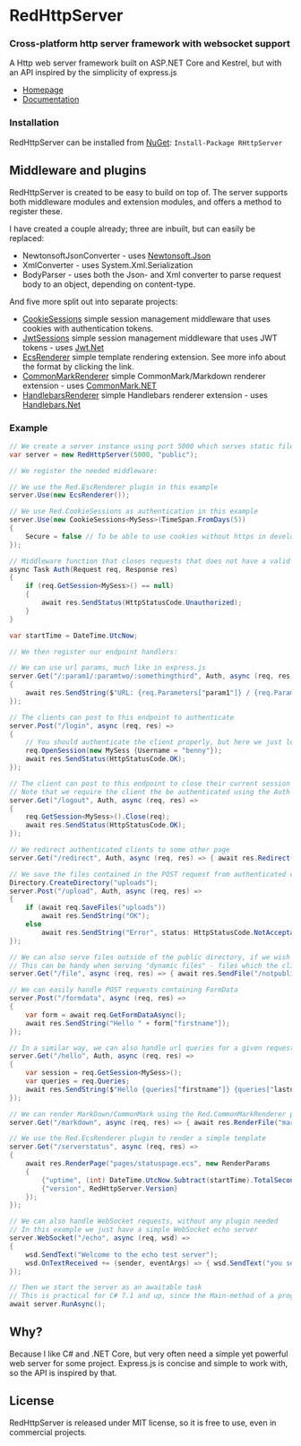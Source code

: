 # RedHttpServer
### Cross-platform http server framework with websocket support

A Http web server framework built on ASP.NET Core and Kestrel, but with an API inspired by the simplicity of express.js

- [Homepage](https://rosenbjerg.github.io/Red/)
- [Documentation](https://rosenbjerg.github.io/Red/doxygen/)

### Installation
RedHttpServer can be installed from [NuGet](https://www.nuget.org/packages/RHttpServer/): `Install-Package RHttpServer`

## Middleware and plugins
RedHttpServer is created to be easy to build on top of. 
The server supports both middleware modules and extension modules, and offers a method to register these. 

I have created a couple already; three are inbuilt, but can easily be replaced:

* NewtonsoftJsonConverter - uses [Newtonsoft.Json](https://github.com/JamesNK/Newtonsoft.Json)
* XmlConverter - uses System.Xml.Serialization
* BodyParser - uses both the Json- and Xml converter to parse request body to an object, depending on content-type.

And five more split out into separate projects:
- [CookieSessions](https://github.com/rosenbjerg/Red.CookieSessions) simple session management middleware that uses cookies with authentication tokens.
- [JwtSessions](https://github.com/rosenbjerg/Red.JwtSessions) simple session management middleware that uses JWT tokens - uses [Jwt.Net](https://github.com/jwt-dotnet/jwt)
- [EcsRenderer](https://github.com/rosenbjerg/Red.EcsRenderer) simple template rendering extension. See more info about the format by clicking the link.
- [CommonMarkRenderer](https://github.com/rosenbjerg/Red.CommonMarkRenderer) simple CommonMark/Markdown renderer extension - uses [CommonMark.NET](https://github.com/Knagis/CommonMark.NET)
- [HandlebarsRenderer](https://github.com/rosenbjerg/Red.HandlebarsRenderer) simple Handlebars renderer extension - uses [Handlebars.Net](https://github.com/rexm/Handlebars.Net)


### Example
```csharp
// We create a server instance using port 5000 which serves static files, such as index.html from the 'public' directory
var server = new RedHttpServer(5000, "public");

// We register the needed middleware:

// We use the Red.EscRenderer plugin in this example
server.Use(new EcsRenderer());

// We use Red.CookieSessions as authentication in this example
server.Use(new CookieSessions<MySess>(TimeSpan.FromDays(5))
{
	Secure = false // To be able to use cookies without https in development
});

// Middleware function that closes requests that does not have a valid session associated
async Task Auth(Request req, Response res)
{
	if (req.GetSession<MySess>() == null)
	{
		await res.SendStatus(HttpStatusCode.Unauthorized);
	}
}

var startTime = DateTime.UtcNow;

// We then register our endpoint handlers:

// We can use url params, much like in express.js
server.Get("/:param1/:paramtwo/:somethingthird", Auth, async (req, res) =>
{
	await res.SendString($"URL: {req.Parameters["param1"]} / {req.Parameters["paramtwo"]} / {req.Parameters["somethingthird"]}");
});

// The clients can post to this endpoint to authenticate
server.Post("/login", async (req, res) =>
{
	// You should authenticate the client properly, but here we just log the client in - no matter what..
	req.OpenSession(new MySess {Username = "benny"});
	await res.SendStatus(HttpStatusCode.OK);
});

// The client can post to this endpoint to close their current session
// Note that we require the client the be authenticated using the Auth-function we created above
server.Get("/logout", Auth, async (req, res) =>
{
	req.GetSession<MySess>().Close(req);
	await res.SendStatus(HttpStatusCode.OK);
});

// We redirect authenticated clients to some other page
server.Get("/redirect", Auth, async (req, res) => { await res.Redirect("/redirect/user/here"); });

// We save the files contained in the POST request from authenticated clients in a directory called 'uploads'
Directory.CreateDirectory("uploads");
server.Post("/upload", Auth, async (req, res) =>
{
	if (await req.SaveFiles("uploads"))
		await res.SendString("OK");
	else
		await res.SendString("Error", status: HttpStatusCode.NotAcceptable);
});

// We can also serve files outside of the public directory, if we wish to
// This can be handy when serving "dynamic files" - files which the client identify using an ID instead of the actual path on the server
server.Get("/file", async (req, res) => { await res.SendFile("/notpublic/testimg.jpeg"); });

// We can easily handle POST requests containing FormData
server.Post("/formdata", async (req, res) =>
{
	var form = await req.GetFormDataAsync();
	await res.SendString("Hello " + form["firstname"]);
});

// In a similar way, we can also handle url queries for a given request easily, in the example only for authenticated clients
server.Get("/hello", Auth, async (req, res) =>
{
	var session = req.GetSession<MySess>();
	var queries = req.Queries;
	await res.SendString($"Hello {queries["firstname"]} {queries["lastname"]}, you are logged in as {session.Username} - have a nice day");
});

// We can render MarkDown/CommonMark using the Red.CommonMarkRenderer plugin
server.Get("/markdown", async (req, res) => { await res.RenderFile("markdown.md"); });

// We use the Red.EcsRenderer plugin to render a simple template
server.Get("/serverstatus", async (req, res) =>
{
	await res.RenderPage("pages/statuspage.ecs", new RenderParams
	{
		{"uptime", (int) DateTime.UtcNow.Subtract(startTime).TotalSeconds},
		{"version", RedHttpServer.Version}
	});
});

// We can also handle WebSocket requests, without any plugin needed
// In this example we just have a simple WebSocket echo server
server.WebSocket("/echo", async (req, wsd) =>
{
	wsd.SendText("Welcome to the echo test server");
	wsd.OnTextReceived += (sender, eventArgs) => { wsd.SendText("you sent: " + eventArgs.Text); };
});

// Then we start the server as an awaitable task
// This is practical for C# 7.1 and up, since the Main-method of a program can be async and thus kept open by awaiting this call
await server.RunAsync();
```

## Why?
Because I like C# and .NET Core, but very often need a simple yet powerful web server for some project. Express.js is concise and simple to work with, so the API is inspired by that.

## License
RedHttpServer is released under MIT license, so it is free to use, even in commercial projects.
